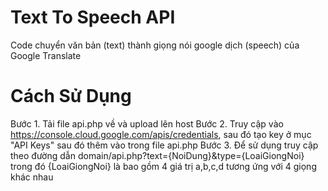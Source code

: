 # Text To Speech API
Code chuyển văn bản (text) thành giọng nói google dịch (speech) của Google Translate
# Cách Sử Dụng
Bước 1. Tải file api.php về và upload lên host
Bước 2. Truy cập vào https://console.cloud.google.com/apis/credentials, sau đó tạo key ở mục "API Keys" sau đó thêm vào trong file api.php
Bước 3. Để sử dụng truy cập theo đường dẫn domain/api.php?text={NoiDung}&type={LoaiGiongNoi} trong đó {LoaiGiongNoi} là bao gồm 4 giá trị a,b,c,d tương ứng với 4 giọng khác nhau
